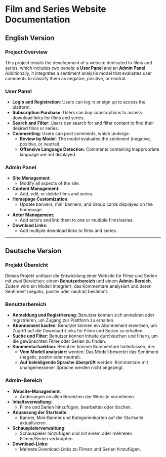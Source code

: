# Film and Series Website Documentation

## English Version

### Project Overview

This project entails the development of a website dedicated to films and series, which includes two panels: a **User Panel** and an **Admin Panel**. Additionally, it integrates a sentiment analysis model that evaluates user comments to classify them as negative, positive, or neutral.

### User Panel

- **Login and Registration**: Users can log in or sign up to access the platform.
- **Subscription Purchase**: Users can buy subscriptions to access download links for films and series.
- **Search and Filter**: Users can search for and filter content to find their desired films or series.
- **Commenting**: Users can post comments, which undergo:
  - **Review by Model**: The model evaluates the sentiment (negative, positive, or neutral).
  - **Offensive Language Detection**: Comments containing inappropriate language are not displayed.

### Admin Panel

- **Site Management**:
  - Modify all aspects of the site.
- **Content Management**:
  - Add, edit, or delete films and series.
- **Homepage Customization**:
  - Update banners, mini banners, and Group cards displayed on the homepage.
- **Actor Management**:
  - Add actors and link them to one or multiple films/series.
- **Download Links**:
  - Add multiple download links to films and series.

---

## Deutsche Version

### Projekt Übersicht

Dieses Projekt umfasst die Entwicklung einer Website für Filme und Serien mit zwei Bereichen: einem **Benutzerbereich** und einem **Admin-Bereich**. Zudem wird ein Modell integriert, das Kommentare analysiert und deren Sentiment (negativ, positiv oder neutral) bestimmt.

### Benutzerbereich

- **Anmeldung und Registrierung**: Benutzer können sich anmelden oder registrieren, um Zugang zur Plattform zu erhalten.
- **Abonnement kaufen**: Benutzer können ein Abonnement erwerben, um Zugriff auf die Download-Links für Filme und Serien zu erhalten.
- **Suche und Filter**: Benutzer können Inhalte durchsuchen und filtern, um die gewünschten Filme oder Serien zu finden.
- **Kommentarfunktion**: Benutzer können Kommentare hinterlassen, die:
  - **Vom Modell analysiert** werden: Das Modell bewertet das Sentiment (negativ, positiv oder neutral).
  - **Auf beleidigende Sprache überprüft** werden: Kommentare mit unangemessener Sprache werden nicht angezeigt.

### Admin-Bereich

- **Website-Management**:
  - Änderungen an allen Bereichen der Website vornehmen.
- **Inhaltsverwaltung**:
  - Filme und Serien hinzufügen, bearbeiten oder löschen.
- **Anpassung der Startseite**:
  - Banner, Mini-Banner und Kategorienkarten auf der Startseite aktualisieren.
- **Schauspielerverwaltung**:
  - Schauspieler hinzufügen und mit einem oder mehreren Filmen/Serien verknüpfen.
- **Download-Links**:
  - Mehrere Download-Links zu Filmen und Serien hinzufügen.
